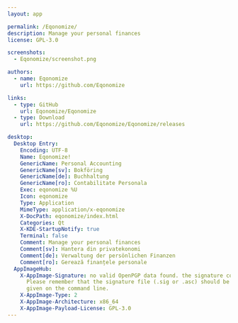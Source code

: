 ```yaml
---
layout: app

permalink: /Eqonomize/
description: Manage your personal finances
license: GPL-3.0

screenshots:
  - Eqonomize/screenshot.png

authors:
  - name: Eqonomize
    url: https://github.com/Eqonomize

links:
  - type: GitHub
    url: Eqonomize/Eqonomize
  - type: Download
    url: https://github.com/Eqonomize/Eqonomize/releases

desktop:
  Desktop Entry:
    Encoding: UTF-8
    Name: Eqonomize!
    GenericName: Personal Accounting
    GenericName[sv]: Bokföring
    GenericName[de]: Buchhaltung
    GenericName[ro]: Contabilitate Personala
    Exec: eqonomize %U
    Icon: eqonomize
    Type: Application
    MimeType: application/x-eqonomize
    X-DocPath: eqonomize/index.html
    Categories: Qt
    X-KDE-StartupNotify: true
    Terminal: false
    Comment: Manage your personal finances
    Comment[sv]: Hantera din privatekonomi
    Comment[de]: Verwaltung der persönlichen Finanzen
    Comment[ro]: Gerează finanțele personale
  AppImageHub:
    X-AppImage-Signature: no valid OpenPGP data found. the signature could not be verified.
      Please remember that the signature file (.sig or .asc) should be the first file
      given on the command line.
    X-AppImage-Type: 2
    X-AppImage-Architecture: x86_64
    X-AppImage-Payload-License: GPL-3.0
---
```

